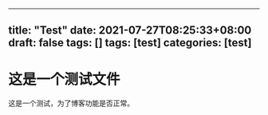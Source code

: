 # 

<!--
 * @Author: Xu Sijin
 * @Date: 2021-07-27 08:25:33
 * @LastEditors: Xu Sijin
 * @LastEditTime: 2023-05-27 00:17:25
 * @FilePath: \xu-blog\content\posts\test.md
 * @Description: 
 * 
 * Copyright (c) 2023 by 用户/公司名, All Rights Reserved. 
-->

---
title: "Test"
date: 2021-07-27T08:25:33+08:00
draft: false
tags: []
tags: [test]
categories: [test]
---

# 这是一个测试文件

这是一个测试，为了博客功能是否正常。

